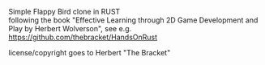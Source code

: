 Simple Flappy Bird clone in RUST<br>
following the book "Effective Learning through 2D Game Development and Play by Herbert Wolverson", see e.g.<br>
https://github.com/thebracket/HandsOnRust

license/copyright goes to Herbert "The Bracket"